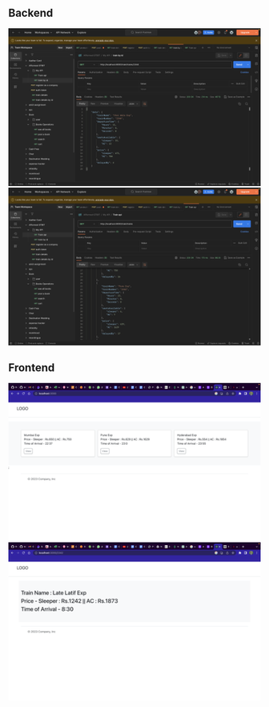## Backend

![Example Image](/images/Screenshot%202023-06-09%20at%209.41.47%20PM.png)
![Example Image](/images/Screenshot%202023-06-09%20at%209.42.16%20PM.png)

## Frontend

![Example Image](/images/Screenshot%202023-06-09%20at%209.42.31%20PM.png)
![Example Image](/images/Screenshot%202023-06-09%20at%209.42.45%20PM.png)
